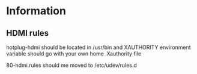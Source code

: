 # Information

## HDMI rules
hotplug-hdmi should be located in /usr/bin and XAUTHORITY environment variable should go with your own home .Xauthority file

80-hdmi.rules should me moved to /etc/udev/rules.d

